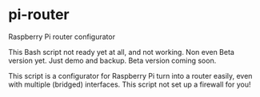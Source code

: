 # pi-router
Raspberry Pi router configurator

This Bash script not ready yet at all, and not working. Non even Beta version yet. Just demo and backup.
Beta version coming soon.

This script is a configurator for Raspberry Pi turn into a router easily, even with multiple (bridged) interfaces.
This script not set up a firewall for you!
